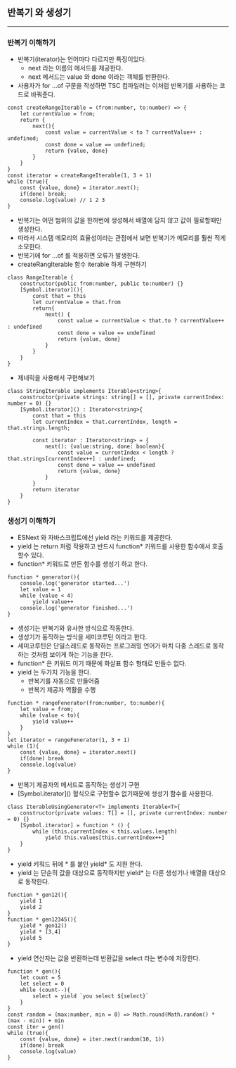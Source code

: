 
## 반복기 와 생성기

-------------------------

### 반복기 이해하기

* 반복기(iterator)는 언어마다 다르지만 특징이있다.
  * next 라는 이름의 메서드를 제공한다.
  * next 메서드는 value 와 done 이라는 객체를 반환한다.
* 사용자가 for ...of 구문을 작성하면 TSC 컴파일러는 이처럼 반복기를 사용하는 코드로 바꿔준다.
```
const createRangeIterable = (from:number, to:number) => {
    let currentValue = from;
    return {
        next(){
            const value = currentValue < to ? currentValue++ : undefined;
            const done = value == undefined;
            return {value, done}
        }
    }
}
const iterator = createRangeIterable(1, 3 + 1)
while (true){
    const {value, done} = iterator.next();
    if(done) break;
    console.log(value) // 1 2 3
}
```
* 반복기는 어떤 범위의 값을 한꺼번에 생성해서 배열에 담지 않고 값이 필료할때만 생성한다.
* 따라서 시스템 메모리의 효율성이라는 관점에서 보면 반복기가 메모리를 훨씬 적게 소모한다.
* 반복기에 for ...of 를 적용하면 오류가 발생한다.
* createRangIterable 함수 iterable 하게 구현하기
```
class RangeIterable { 
    constructor(public from:number, public to:number) {}
    [Symbol.iterator](){
        const that = this
        let currentValue = that.from
        return{
            next() {
                const value = currentValue < that.to ? currentValue++ : undefined
                const done = value == undefined
                return {value, done}
            }
        }
    }
}
```
* 제네릭을 사용해서 구현해보기
```
class StringIterable implements Iterable<string>{
    constructor(private strings: string[] = [], private currentIndex: number = 0) {}
    [Symbol.iterator]() : Iterator<string>{
        const that = this
        let currentIndex = that.currentIndex, length = that.strings.length;
        
        const iterator : Iterator<string> = {
            next(): {value:string, done: boolean}{
                const value = currentIndex < length ? that.strings[currentIndex++] : undefined;
                const done = value == undefined
                return {value, done}
            }
        }
        return iterator
    }
}
```

### 생성기 이해하기

* ESNext 와 자바스크립트에선 yield 라는 키워드를 제공한다.
* yield 는 return 처럼 작용하고 반드시 function* 키워드를 사용한 함수에서 호출할수 있다.
* function* 키워드로 만든 함수를 생성기 하고 한다.
```
function * generator(){
    console.log('generator started...')
    let value = 1
    while (value < 4)
        yield value++
    console.log('generator finished...')
}
```
* 생성기는 반복기와 유사한 방식으로 작동한다.
* 생성기가 동작하는 방식을 세미코루틴 이라고 한다.
* 세미코루틴은 단일스레드로 동작하는 프로그래밍 언어가 마치 다중 스레드로 동작하는 것처럼 보이게 하는 기능을 한다.
* function* 은 키워드 이기 때문에 화살표 함수 형태로 만들수 없다.
* yield 는 두가지 기능을 한다.
  * 반복기를 자동으로 만들어줌
  * 반복기 제공자 역활을 수행
```
function * rangeFenerator(from:number, to:number){
    let value = from;
    while (value < to){
        yield value++
    }
}
let iterator = rangeFenerator(1, 3 + 1)
while (1){
    const {value, done} = iterator.next()
    if(done) break
    console.log(value)
}
```
* 반복기 제공자의 메서드로 동작하는 생성기 구현
* [Symbol.iterator]\() 혈식으로 구현할수 없기때문에 생성기 함수를 사용한다.
```
class IterableUsingGenerator<T> implements Iterable<T>{
    constructor(private values: T[] = [], private currentIndex: number = 0) {}
    [Symbol.iterator] = function * () {
        while (this.currentIndex < this.values.length)
            yield this.values[this.currentIndex++]
    }
}
```
* yield 키워드 뒤에 * 를 붙인 yield* 도 지원 한다.
* yield 는 단순히 값을 대상으로 동작하지만 yield* 는 다른 생성기나 배열을 대상으로 동작한다.
```
function * gen12(){
    yield 1
    yield 2
}
function * gen12345(){
    yield * gen12()
    yield * [3,4]
    yield 5
}
```
* yield 연산자는 값을 반환하는데 반환값을 select 라는 변수에 저장한다.
```
function * gen(){
    let count = 5
    let select = 0
    while (count--){
        select = yield `you select ${select}`
    }
}
const random = (max:number, min = 0) => Math.round(Math.random() * (max - min)) + min
const iter = gen()
while (true){
    const {value, done} = iter.next(random(10, 1))
    if(done) break
    console.log(value)
}
```
